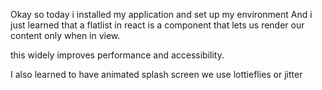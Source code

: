 Okay so today i installed my application and set up my environment
And i just learned that a flatlist in react is a component that lets us render our content only when in view.

this widely improves performance and accessibility.

I also learned to have animated splash screen we use lottieflies or jitter